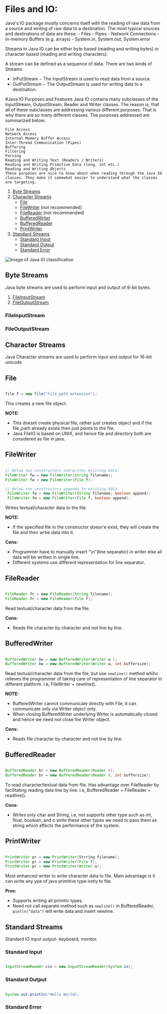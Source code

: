 # Files and IO:
  Java's IO package mostly concerns itself with the reading of raw data from a source and writing of raw data to a destination. The most typical sources and destinations of data are these:
    - Files
    - Pipes
    - Network Connections
    - In-memory Buffers (e.g. arrays)
    - System.in, System.out, System.error
    
 Streams in Java IO can be either byte based (reading and writing bytes) or character based (reading and writing characters).

  A stream can be defined as a sequence of data. There are two kinds of Streams
  - InPutStream − The InputStream is used to read data from a source.
  - OutPutStream − The OutputStream is used for writing data to a destination.
  
#Java IO Purposes and Features
    Java IO contains many subclasses of the InputStream, OutputStream, Reader and Writer classes. The reason is, that all of these subclasses are addressing various different purposes. That is why there are so many different classes. The purposes addressed are summarized below:

    File Access
    Network Access
    Internal Memory Buffer Access
    Inter-Thread Communication (Pipes)
    Buffering
    Filtering
    Parsing
    Reading and Writing Text (Readers / Writers)
    Reading and Writing Primitive Data (long, int etc.)
    Reading and Writing Objects
    These purposes are nice to know about when reading through the Java IO classes. They make it somewhat easier to understand what the classes are targeting.
  
  1. [Byte Streams](#byte-streams)
  2. [Character Streams](#character-streams)
      - [File](#file)
      - [FileWriter](#filewriter) (not recommended)
      - [FileReader](#filereader) (not recommended)
      - [BufferedWriter](#bufferedwriter)
      - [BufferedReader](#bufferedreader)
      - [PrintWriter](#printwriter)
  3. [Standard Streams](#standard-streams)
      - [Standard Input](#standard-input)
      - [Standard Output](#standard-output)
      - [Standard Error](#standard-error)
  
![Image of Java IO classification](https://www.tutorialspoint.com/java/images/file_io.jpg)  



  
## Byte Streams
  Java byte streams are used to perform input and output of 8-bit bytes. 
  
  1. [FileInputStream](fileinputstream)
  2. [FileOutputStream](fileoutputstream)
  
  ### FileInputStream
  ### FileOutputStream

## Character Streams
  Java Character streams are used to perform input and output for 16-bit unicode
  
  ## File
  ```java

  file f = new file("file_path.extension");

 ```

  This creates a new file object.

  **NOTE:**
  - This doesnt create physical file, rather just creates object and if the file_path already exists then just points to 
    the file.
  - Java FileIO is based on UNIX, and hence file and directory both are considered as file in java.

## FileWriter
  ```java

  // Below two constructors overwrites existing data.
  FileWriter fw = new FileWriter(String filename);
  FileWriter fw = new FileWriter(File f);

  // Below two constructors appends to existing data.
   FileWriter fw = new FileWriter(String filename, boolean append);
   FileWriter fw = new FileWriter(File f, boolean append);

  ```

  Writes textual/character data to the file.

  **NOTE:**
  - If the specified file in the constructor doesn'e exist, they will create the file and then wrtie data into it.

  **Cons:**
  - Programmer have to manually insert "\n"(line separator) in writer else all data will be written in single line.
  - Different systems use different representation for line separator.

## FileReader
  ```java

  FileReader fr = new FileReader(String filename);
  FileReader fr = new FileReader(File f);

  ```

  Read textual/character data from the file. 

  **Cons:**
  - Reads file character by character and not line by line. 

## BufferedWriter
  ```java

  BufferedWriter bw = new BufferedWriter(Writer w );
  BufferedWriter bw = new BufferedWriter(Writer w, int buffersize);

  ```

  Read textual/character data from the file, but use `newline()` method whihc relieves the programmer of taking care of representation of line separator in different platform.
  i.e, FileWriter + newline().

  **NOTE:**
  - BufferedWriter cannot communicate directly with File, it can communicate only via Writer object only.
  - When closing BufferedWriter underlying Writer is automatically closed and hence we need not close the Writer object.

  **Cons:**
  - Reads file character by character and not line by line. 

## BufferedReader
  ```java

  BufferedReader br = new BufferedReader(Reader r);
  BufferedReader br = new BufferedReader(Reader r, int buffersize);

  ```

  To read character/textual data from file. Has advantage over FileReader by facilitating reading data line by line.
  i.e, BufferedReader = FileReader + readline().

  **Cons:**
  - Writes only char and String, i.e, not supports other type such as int, float, boolean, and o write these other types we need to pass them as string which affects the performance of the system.


## PrintWriter
  ```java

  PrintWriter pr = new PrintWriter(Strring filename);
  PrintWriter pr = new PrintWriter(File f);
  PrintWriter pr = new PrintWriter(Writer w);

  ```

  Most enhanced writer to write character data to file. Main advantage is it can write any ype of java primitive type iretly to file.

  **Pros:**
  - Supports writing all primitiv types.
  - Need not call separate method such as `newline()` in BufferedReader, `pintln("data")` will write data and insert newline.


## Standard Streams
  Standard IO input output- keyboard, monitor.
  ### Standard Input
  ```java
  
  InputStreamReader cin = new InputStreamReader(System.in);
  
  ```
  
  ### Standard Output
  ```java
  
  System.out.println("Hello World);
  
  ```
  ### Standard Error
